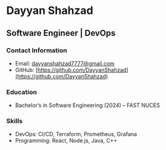 # Dayyan Shahzad
## Software Engineer | DevOps

### Contact Information
- Email: dayyanshahzad7777@gmail.com
- GitHub: [https://github.com/DayyanShahzad](https://github.com/DayyanShahzad)

### Education
- Bachelor’s in Software Engineering (2024) – FAST NUCES

### Skills
- DevOps: CI/CD, Terraform, Prometheus, Grafana
- Programming: React, Node.js, Java, C++
